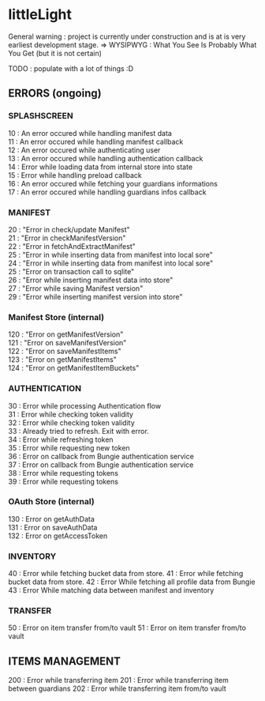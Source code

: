 # littleLight

General warning : 
project is currently under construction and is at is very earliest development stage.
=> WYSIPWYG : What You See Is Probably What You Get (but it is not certain)

TODO : populate with a lot of things :D


## ERRORS (ongoing)
  
### SPLASHSCREEN
10 : An error occured while handling manifest data  
11 : An error occured while handling manifest callback  
12 : An error occured while authenticating user  
13 : An error occured while handling authentication callback  
14 : Error while loading data from internal store into state  
15 : Error while handling preload callback  
16 : An error occured while fetching your guardians informations  
17 : An error occured while handling guardians infos callback  
  
### MANIFEST
20 : "Error in check/update Manifest"  
21 : "Error in checkManifestVersion"  
22 : "Error in fetchAndExtractManifest"  
25 : "Error in while inserting data from manifest into local sore"  
24 : "Error in while inserting data from manifest into local sore"  
25 : "Error on transaction call to sqlite"  
26 : "Error while inserting manifest data into store"  
27 : "Error while saving Manifest version"  
29 : "Error while inserting manifest version into store"  
  
### Manifest Store (internal)  
120 : "Error on getManifestVersion"  
121 : "Error on saveManifestVersion"  
122 : "Error on saveManifestItems"  
123 : "Error on getManifestItems"  
124 : "Error on getManifestItemBuckets"  
  
### AUTHENTICATION  
30 : Error while processing Authentication flow  
31 : Error while checking token validity  
32 : Error while checking token validity  
33 : Already tried to refresh. Exit with error.  
34 : Error while refreshing token  
35 : Error while requesting new token  
36 : Error on callback from Bungie authentication service  
37 : Error on callback from Bungie authentication service  
38 : Error while requesting tokens  
39 : Error while requesting tokens  
  
### OAuth Store (internal)  
130 : Error on getAuthData  
131 : Error on saveAuthData  
132 : Error on getAccessToken  

### INVENTORY
40 : Error while fetching bucket data from store.
41 : Error while fetching bucket data from store.
42 : Error While fetching all profile data from Bungie
43 : Error While matching data between manifest and inventory

### TRANSFER
50 : Error on item transfer from/to vault
51 : Error on item transfer from/to vault

## ITEMS MANAGEMENT
200 : Error while transferring item
201 : Error while transferring item between guardians
202 : Error while transferring item from/to vault